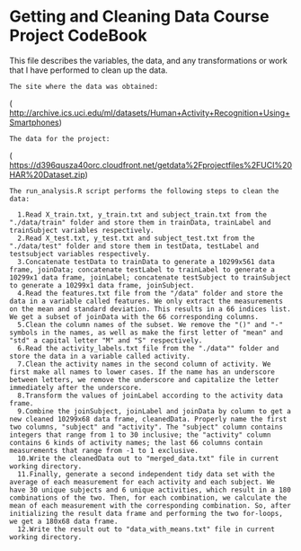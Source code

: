 # Getting and Cleaning Data Course Project CodeBook

This file describes the variables, the data, and any transformations or work that I have performed to clean up the data.
   
    The site where the data was obtained:
   ( http://archive.ics.uci.edu/ml/datasets/Human+Activity+Recognition+Using+Smartphones)
   
    The data for the project:
   ( https://d396qusza40orc.cloudfront.net/getdata%2Fprojectfiles%2FUCI%20HAR%20Dataset.zip)
       
    The run_analysis.R script performs the following steps to clean the data:
       
      1.Read X_train.txt, y_train.txt and subject_train.txt from the "./data/train" folder and store them in trainData, trainLabel and trainSubject variables respectively.
      2.Read X_test.txt, y_test.txt and subject_test.txt from the "./data/test" folder and store them in testData, testLabel and testsubject variables respectively.
      3.Concatenate testData to trainData to generate a 10299x561 data frame, joinData; concatenate testLabel to trainLabel to generate a 10299x1 data frame, joinLabel; concatenate testSubject to trainSubject to generate a 10299x1 data frame, joinSubject.
      4.Read the features.txt file from the "/data" folder and store the data in a variable called features. We only extract the measurements on the mean and standard deviation. This results in a 66 indices list. We get a subset of joinData with the 66 corresponding columns.
      5.Clean the column names of the subset. We remove the "()" and "-" symbols in the names, as well as make the first letter of "mean" and "std" a capital letter "M" and "S" respectively.
      6.Read the activity_labels.txt file from the "./data"" folder and store the data in a variable called activity.
      7.Clean the activity names in the second column of activity. We first make all names to lower cases. If the name has an underscore between letters, we remove the underscore and capitalize the letter immediately after the underscore.
      8.Transform the values of joinLabel according to the activity data frame.
      9.Combine the joinSubject, joinLabel and joinData by column to get a new cleaned 10299x68 data frame, cleanedData. Properly name the first two columns, "subject" and "activity". The "subject" column contains integers that range from 1 to 30 inclusive; the "activity" column contains 6 kinds of activity names; the last 66 columns contain measurements that range from -1 to 1 exclusive.
      10.Write the cleanedData out to "merged_data.txt" file in current working directory.
      11.Finally, generate a second independent tidy data set with the average of each measurement for each activity and each subject. We have 30 unique subjects and 6 unique activities, which result in a 180 combinations of the two. Then, for each combination, we calculate the mean of each measurement with the corresponding combination. So, after initializing the result data frame and performing the two for-loops, we get a 180x68 data frame.
      12.Write the result out to "data_with_means.txt" file in current working directory.
